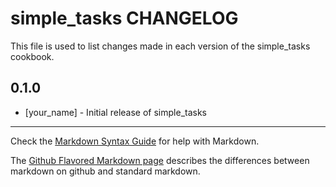 simple_tasks CHANGELOG
======================

This file is used to list changes made in each version of the simple_tasks cookbook.

0.1.0
-----
- [your_name] - Initial release of simple_tasks

- - -
Check the [Markdown Syntax Guide](http://daringfireball.net/projects/markdown/syntax) for help with Markdown.

The [Github Flavored Markdown page](http://github.github.com/github-flavored-markdown/) describes the differences between markdown on github and standard markdown.
